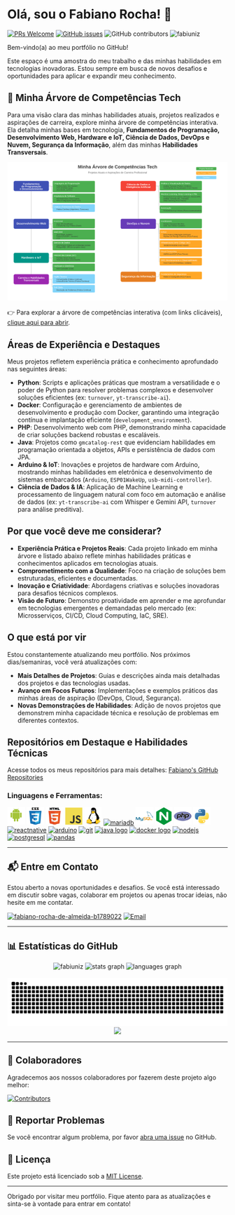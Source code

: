 <!-- 
  Tags: Skils
  Label: 💼 Portfólio geral.
  Description: Portfólio.
  path_hook: hookfigma.hook13
-->

# Olá, sou o Fabiano Rocha! 👋

[![PRs Welcome](https://img.shields.io/badge/PRs-welcome-brightgreen.svg?style=flat-square)](http://makeapullrequest.com) [![GitHub issues](https://img.shields.io/github/issues/fabiuniz/repo.svg)](https://github.com/fabiuniz/repo/issues) ![GitHub contributors](https://img.shields.io/github/contributors/fabiuniz/repo.svg) <img src="https://komarev.com/ghpvc/?username=fabiuniz&label=Profile%20views&color=0e75b6&style=flat" alt="fabiuniz" />

Bem-vindo(a) ao meu portfólio no GitHub!

Este espaço é uma amostra do meu trabalho e das minhas habilidades em tecnologias inovadoras. Estou sempre em busca de novos desafios e oportunidades para aplicar e expandir meu conhecimento.

## 🌳 Minha Árvore de Competências Tech

Para uma visão clara das minhas habilidades atuais, projetos realizados e aspirações de carreira, explore minha árvore de competências interativa. Ela detalha minhas bases em tecnologia, **Fundamentos de Programação, Desenvolvimento Web, Hardware e IoT, Ciência de Dados, DevOps e Nuvem, Segurança da Informação**, além das minhas **Habilidades Transversais**.

![Minha Árvore de Competências](arvore_projetos.svg)

<p>
    👉 Para explorar a árvore de competências interativa (com links clicáveis),
    <a href="/tree.html" target="_blank">clique aqui para abrir</a>.
</p>


## Áreas de Experiência e Destaques

Meus projetos refletem experiência prática e conhecimento aprofundado nas seguintes áreas:

-   **Python**: Scripts e aplicações práticas que mostram a versatilidade e o poder de Python para resolver problemas complexos e desenvolver soluções eficientes (ex: `turnover`, `yt-transcribe-ai`).
-   **Docker**: Configuração e gerenciamento de ambientes de desenvolvimento e produção com Docker, garantindo uma integração contínua e implantação eficiente (`development_environment`).
-   **PHP**: Desenvolvimento web com PHP, demonstrando minha capacidade de criar soluções backend robustas e escaláveis.
-   **Java**: Projetos como `gmcatalog-rest` que evidenciam habilidades em programação orientada a objetos, APIs e persistência de dados com JPA.
-   **Arduino & IoT**: Inovações e projetos de hardware com Arduino, mostrando minhas habilidades em eletrônica e desenvolvimento de sistemas embarcados (`Arduino`, `ESP01WakeUp`, `usb-midi-controller`).
-   **Ciência de Dados & IA**: Aplicação de Machine Learning e processamento de linguagem natural com foco em automação e análise de dados (ex: `yt-transcribe-ai` com Whisper e Gemini API, `turnover` para análise preditiva).

## Por que você deve me considerar?

-   **Experiência Prática e Projetos Reais**: Cada projeto linkado em minha árvore e listado abaixo reflete minhas habilidades práticas e conhecimentos aplicados em tecnologias atuais.
-   **Comprometimento com a Qualidade**: Foco na criação de soluções bem estruturadas, eficientes e documentadas.
-   **Inovação e Criatividade**: Abordagens criativas e soluções inovadoras para desafios técnicos complexos.
-   **Visão de Futuro**: Demonstro proatividade em aprender e me aprofundar em tecnologias emergentes e demandadas pelo mercado (ex: Microsserviços, CI/CD, Cloud Computing, IaC, SRE).

## O que está por vir

Estou constantemente atualizando meu portfólio. Nos próximos dias/semaniras, você verá atualizações com:

-   **Mais Detalhes de Projetos**: Guias e descrições ainda mais detalhadas dos projetos e das tecnologias usadas.
-   **Avanço em Focos Futuros**: Implementações e exemplos práticos das minhas áreas de aspiração (DevOps, Cloud, Segurança).
-   **Novas Demonstrações de Habilidades**: Adição de novos projetos que demonstrem minha capacidade técnica e resolução de problemas em diferentes contextos.

## Repositórios em Destaque e Habilidades Técnicas

Acesse todos os meus repositórios para mais detalhes: [Fabiano's GitHub Repositories](https://github.com/fabiuniz?tab=repositories)

<h3 align="left">Linguagens e Ferramentas:</h3>
<p align="left">
	<a href="https://developer.android.com" target="_blank" rel="noreferrer"><img src="https://raw.githubusercontent.com/devicons/devicon/master/icons/android/android-original-wordmark.svg" alt="android" width="40" height="40"/></a>
	<a href="https://www.w3schools.com/css/" target="_blank" rel="noreferrer"><img src="https://raw.githubusercontent.com/devicons/devicon/master/icons/css3/css3-original-wordmark.svg" alt="css3" width="40" height="40"/></a>
	<a href="https://www.w3.org/html/" target="_blank" rel="noreferrer"><img src="https://raw.githubusercontent.com/devicons/devicon/master/icons/html5/html5-original-wordmark.svg" alt="html5" width="40" height="40"/></a>
	<a href="https://developer.mozilla.org/en-US/docs/Web/JavaScript" target="_blank" rel="noreferrer"><img src="https://raw.githubusercontent.com/devicons/devicon/master/icons/javascript/javascript-original.svg" alt="javascript" width="40" height="40"/></a>
	<a href="https://www.linux.org/" target="_blank" rel="noreferrer"><img src="https://raw.githubusercontent.com/devicons/devicon/master/icons/linux/linux-original.svg" alt="linux" width="40" height="40"/></a>
	<a href="https://mariadb.org/" target="_blank" rel="noreferrer"><img src="https://www.vectorlogo.zone/logos/mariadb/mariadb-icon.svg" alt="mariadb" width="40" height="40"/></a>
	<a href="https://www.mysql.com/" target="_blank" rel="noreferrer"><img src="https://raw.githubusercontent.com/devicons/devicon/master/icons/mysql/mysql-original-wordmark.svg" alt="mysql" width="40" height="40"/></a>
	<a href="https://www.nginx.com" target="_blank" rel="noreferrer"><img src="https://raw.githubusercontent.com/devicons/devicon/master/icons/nginx/nginx-original.svg" alt="nginx" width="40" height="40"/></a>
	<a href="https://www.php.net" target="_blank" rel="noreferrer"><img src="https://raw.githubusercontent.com/devicons/devicon/master/icons/php/php-original.svg" alt="php" width="40" height="40"/></a>
	<a href="https://www.python.org" target="_blank" rel="noreferrer"><img src="https://raw.githubusercontent.com/devicons/devicon/master/icons/python/python-original.svg" alt="python" width="40" height="40"/></a>
	<a href="https://reactnative.dev/" target="_blank" rel="noreferrer"><img src="https://reactnative.dev/img/header_logo.svg" alt="reactnative" width="40" height="40"/></a>
  <a href="https://www.arduino.cc/" target="_blank" rel="noreferrer"> <img src="https://cdn.worldvectorlogo.com/logos/arduino-1.svg" alt="arduino" width="40" height="40"/></a>
  <a href="https://git-scm.com/" target="_blank" rel="noreferrer"> <img src="https://www.vectorlogo.zone/logos/git-scm/git-scm-icon.svg" alt="git" width="40" height="40"/></a>
  <a href="https://www.java.com/" target="_blank" rel="noreferrer"><img src="https://cdn.jsdelivr.net/gh/devicons/devicon/icons/java/java-plain.svg" alt="java logo" width="40" height="40" /></a>
  <a href="https://www.docker.com/" target="_blank" rel="noreferrer"><img src="https://cdn.jsdelivr.net/gh/devicons/devicon/icons/docker/docker-plain.svg" alt="docker logo" width="40" height="40" /></a>
  <a href="https://nodejs.org/en/" target="_blank" rel="noreferrer"><img src="https://cdn.jsdelivr.net/gh/devicons/devicon/icons/nodejs/nodejs-plain.svg" alt="nodejs" width="40" height="40"/></a>
  <a href="https://www.postgresql.org/" target="_blank" rel="noreferrer"><img src="https://cdn.jsdelivr.net/gh/devicons/devicon/icons/postgresql/postgresql-plain.svg" alt="postgresql" width="40" height="40"/></a>  
  <a href="https://pandas.pydata.org/" target="_blank" rel="noreferrer"><img src="https://cdn.jsdelivr.net/gh/devicons/devicon/icons/pandas/pandas-plain.svg" alt="pandas" width="40" height="40"/></a>
</p>

---

## 📬 Entre em Contato

Estou aberto a novas oportunidades e desafios. Se você está interessado em discutir sobre vagas, colaborar em projetos ou apenas trocar ideias, não hesite em me contatar.

<p align="left">
<a href="https://linkedin.com/in/fabiano-rocha-de-almeida-b1789022" target="blank"><img align="center" src="https://raw.githubusercontent.com/rahuldkjain/github-profile-readme-generator/master/src/images/icons/Social/linked-in-alt.svg" alt="fabiano-rocha-de-almeida-b1789022" height="30" width="40" /></a>
<a href="mailto:fabiuniz@msn.com" target="blank"><img align="center" src="https://upload.wikimedia.org/wikipedia/commons/thumb/4/4e/Mail_%28iOS%29.svg/1200px-Mail_%28iOS%29.svg.png" alt="Email" height="30" width="40"/></a>
</p>

---

## 📊 Estatísticas do GitHub

<div align="center">
  <img src="https://github-readme-streak-stats.herokuapp.com/?user=fabiuniz&theme=dracula&locale=pt-br&hide_border=false" height="150"" alt="fabiuniz" />
  <img src="https://github-readme-stats.vercel.app/api?username=fabiuniz&hide_title=false&hide_rank=false&show_icons=true&include_all_commits=true&count_private=true&disable_animations=false&theme=dracula&locale=pt-br&hide_border=false" height="150" alt="stats graph" />
  <img src="https://github-readme-stats.vercel.app/api/top-langs?username=fabiuniz&locale=pt-br&hide_title=false&layout=compact&card_width=320&langs_count=10&theme=dracula&hide_border=false" height="150" alt="languages graph" />
</div>
<br clear="both">
<img src="https://raw.githubusercontent.com/fabiuniz/fabiuniz/main/snake.svg" alt="Snake animation" />
<div align="center">
  <img src="https://profile-counter.glitch.me/fabiuniz/count.svg?" />
</div>

---

## 👥 Colaboradores

Agradecemos aos nossos colaboradores por fazerem deste projeto algo melhor:

[![Contributors](https://img.shields.io/github/contributors/fabiuniz/your-repository)](https://github.com/fabiuniz/your-repository/graphs/contributors)

## 🐛 Reportar Problemas

Se você encontrar algum problema, por favor [abra uma issue](https://github.com/fabiuniz/yourrepository/issues) no GitHub.

## 📝 Licença

Este projeto está licenciado sob a [MIT License](LICENSE).

---

Obrigado por visitar meu portfólio. Fique atento para as atualizações e sinta-se à vontade para entrar em contato!
<!--

- 👋 Hi, I’m @fabiuniz
- 👀 I’m interested in ...
- 🌱 I’m currently learning ...
- 💞️ I’m looking to collaborate on ...
- 📫 How to reach me ...
- 😄 Pronouns: ...
- ⚡ Fun fact: ...
fabiuniz/fabiuniz is a ✨ special ✨ repository because its `README.md` (this file) appears on your GitHub profile.
You can click the Preview link to take a look at your changes.
https://www.youtube.com/watch?v=vw1JzSpB1Aw
https://rahuldkjain.github.io/gh-profile-readme-generator/
https://www.youtube.com/watch?v=Xo3kKyHs-R8


- 👋 Hi, I’m @fabiuniz
- 👀 I’m interested in ...
- 🌱 I’m currently learning ...
- 💞️ I’m looking to collaborate on ...
- 📫 How to reach me ...
- 😄 Pronouns: ...
- ⚡ Fun fact: ...
fabiuniz/fabiuniz is a ✨ special ✨ repository because its `README.md` (this file) appears on your GitHub profile.
You can click the Preview link to take a look at your changes.

## 📚 Projetos em Destaque

### 1. Blink LED

Um simples exemplo de como piscar um LED usando o Arduino. Ideal para iniciantes.

- [Documentação Completa](blink-led/docs/README.md)
- [Código Fonte](blink-led/src/blink.ino)

### 2. Smart Door Lock

Um sistema de trava de porta inteligente controlado por senha via teclado matricial.

- [Documentação Completa](smart-door-lock/docs/README.md)
- [Código Fonte](smart-door-lock/src/lock.ino)


## 🤝 Contribuindo

Contribuições são bem-vindas! Se você deseja contribuir, por favor:

1. Faça um Fork do repositório.
2. Crie um Branch para a sua feature (`git checkout -b minha-nova-feature`).
3. Commit suas mudanças (`git commit -am 'Adiciona nova feature'`).
4. Envie o seu Branch para o repositório (`git push origin minha-nova-feature`).
5. Abra um Pull Request.

Consulte o arquivo [CONTRIBUTING.md](CONTRIBUTING.md) para mais detalhes.



## 🌐 Site Oficial

Para mais informações, visite o nosso [site oficial](https://yourwebsite.com).


### Explicação dos Componentes

- **Badges**: As badges no topo incluem PRs Welcome, contagem de issues abertas, número de colaboradores, e contagem de visitas.
- **Estrutura do Repositório**: Exibe de forma clara a organização do projeto.
- **Projetos em Destaque**: Links diretos para documentação e código de cada projeto.
- **Contribuindo**: Orientações para contribuir com o projeto.
- **Colaboradores**: Imagem gerada automaticamente com a foto dos colaboradores.
- **Reportar Problemas**: Instruções sobre como relatar problemas.
- **Site Oficial**: Link para o site relacionado ao projeto.
- **Licença**: Informação sobre a licença do projeto.

Esse formato é muito visual e ajuda a criar uma apresentação profissional e colaborativa no GitHub.


3. Adicionar a Licença ao README (Opcional, mas Recomendado)
No README.md do seu projeto, adicione uma seção chamada "Licença" ou "License".

Aqui, você pode incluir uma breve descrição e um link para o arquivo de licença. Exemplo:

markdown
Copiar código
## Licença

Este projeto está licenciado sob a Licença MIT - veja o arquivo [LICENSE](./LICENSE) para mais detalhes.
Ou para GPL:

markdown
Copiar código
## Licença

Este projeto está licenciado sob a Licença GPLv3 - veja o arquivo [LICENSE](./LICENSE) para mais detalhes.
4. Commit e Push
Faça commit do arquivo LICENSE e do README.md com as informações de licença adicionadas.
Faça push para o seu repositório no GitHub.
5. Adicionar a Licença Através do GitHub Interface (Opcional)
O GitHub facilita a adição de licenças. Quando você cria um novo repositório ou edita um repositório existente, você pode selecionar uma licença de um menu suspenso, e o GitHub automaticamente adicionará o arquivo LICENSE ao seu repositório.
Exemplos de Licenças:
MIT License:

plaintext
Copiar código



GPL License:

plaintext
Copiar código
GNU GENERAL PUBLIC LICENSE
Version 3, 29 June 2007

Copyright (C) 2007 Free Software Foundation, Inc. <https://fsf.org/>
Everyone is permitted to copy and distribute verbatim copies
of this license document, but changing it is not allowed.

[texto da licença GPL-3.0 continua...]

icones do git hub :

https://github.com/ikatyang/emoji-cheat-sheet?tab=readme-ov-file

FreeLancer (https://www.youtube.com/watch?v=pgFWIA4nBWA)
Habilidade / definir serviço
portifolio
precificar -> cliente oculto tecnica
Encontrar clientes
contrato

![GitHub stars](https://img.shields.io/github/stars/usuario/repositorio?style=social)
-->